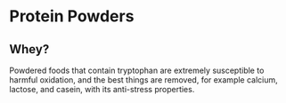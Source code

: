 # Protein Powders

## Whey?
Powdered foods that contain tryptophan are extremely susceptible to harmful oxidation, and the best things are removed, for example calcium, lactose, and casein, with its anti-stress properties.